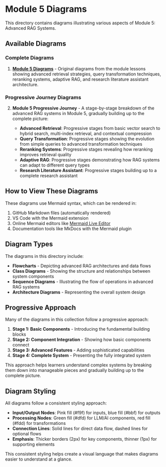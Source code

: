 # Module 5 Diagrams

This directory contains diagrams illustrating various aspects of Module 5: Advanced RAG Systems.

## Available Diagrams

### Complete Diagrams

1. **[Module 5 Diagrams](../lessons/module5_diagrams.md)** - Original diagrams from the module lessons showing advanced retrieval strategies, query transformation techniques, reranking systems, adaptive RAG, and research literature assistant architecture.

### Progressive Journey Diagrams

2. **Module 5 Progressive Journey** - A stage-by-stage breakdown of the advanced RAG systems in Module 5, gradually building up to the complete picture:

   - **Advanced Retrieval**: Progressive stages from basic vector search to hybrid search, multi-index retrieval, and contextual compression
   - **Query Transformation**: Progressive stages showing the evolution from simple queries to advanced transformation techniques
   - **Reranking Systems**: Progressive stages revealing how reranking improves retrieval quality
   - **Adaptive RAG**: Progressive stages demonstrating how RAG systems can adapt to different query types
   - **Research Literature Assistant**: Progressive stages building up to a complete research assistant

## How to View These Diagrams

These diagrams use Mermaid syntax, which can be rendered in:

1. GitHub Markdown files (automatically rendered)
2. VS Code with the Mermaid extension
3. Online Mermaid editors like [Mermaid Live Editor](https://mermaid.live/)
4. Documentation tools like MkDocs with the Mermaid plugin

## Diagram Types

The diagrams in this directory include:

- **Flowcharts** - Depicting advanced RAG architectures and data flows
- **Class Diagrams** - Showing the structure and relationships between system components
- **Sequence Diagrams** - Illustrating the flow of operations in advanced RAG systems
- **Architecture Diagrams** - Representing the overall system design

## Progressive Approach

Many of the diagrams in this collection follow a progressive approach:

1. **Stage 1: Basic Components** - Introducing the fundamental building blocks
2. **Stage 2: Component Integration** - Showing how basic components connect
3. **Stage 3: Advanced Features** - Adding sophisticated capabilities
4. **Stage 4: Complete System** - Presenting the fully integrated system

This approach helps learners understand complex systems by breaking them down into manageable pieces and gradually building up to the complete picture.

## Diagram Styling

All diagrams follow a consistent styling approach:

- **Input/Output Nodes**: Pink fill (#f9f) for inputs, blue fill (#bbf) for outputs
- **Processing Nodes**: Green fill (#dfd) for LLM/AI components, red fill (#fdd) for transformations
- **Connection Lines**: Solid lines for direct data flow, dashed lines for optional flows
- **Emphasis**: Thicker borders (2px) for key components, thinner (1px) for supporting elements

This consistent styling helps create a visual language that makes diagrams easier to understand at a glance.
